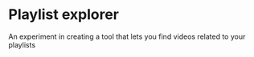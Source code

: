 # Playlist explorer
An experiment in creating a tool that lets you find videos related to your playlists